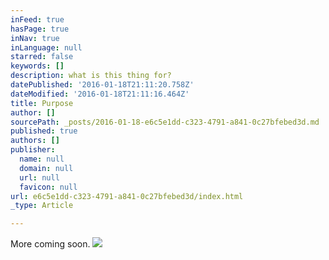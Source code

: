 ```yaml
---
inFeed: true
hasPage: true
inNav: true
inLanguage: null
starred: false
keywords: []
description: what is this thing for?
datePublished: '2016-01-18T21:11:20.758Z'
dateModified: '2016-01-18T21:11:16.464Z'
title: Purpose
author: []
sourcePath: _posts/2016-01-18-e6c5e1dd-c323-4791-a841-0c27bfebed3d.md
published: true
authors: []
publisher:
  name: null
  domain: null
  url: null
  favicon: null
url: e6c5e1dd-c323-4791-a841-0c27bfebed3d/index.html
_type: Article

---
```

More coming soon.
![](https://the-grid-user-content.s3-us-west-2.amazonaws.com/3f419312-d407-4bd7-8bff-07f4f8646c86.jpg)
